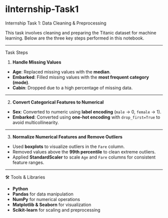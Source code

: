 # iInternship-Task1
Internship
  Task 1: Data Cleaning & Preprocessing

This task involves cleaning and preparing the Titanic dataset for machine learning. Below are the three key steps performed in this notebook.

---

  Task Steps

 1. **Handle Missing Values**
- **Age**: Replaced missing values with the **median**.
- **Embarked**: Filled missing values with the **most frequent category (mode)**.
- **Cabin**: Dropped due to a high percentage of missing data.

---

 2. **Convert Categorical Features to Numerical**
- **Sex**: Converted to numeric using **label encoding** (`male` → 0, `female` → 1).
- **Embarked**: Converted using **one-hot encoding** with `drop_first=True` to avoid multicollinearity.

---

 3. **Normalize Numerical Features and Remove Outliers**
- Used **boxplots** to visualize outliers in the `Fare` column.
- Removed values above the **99th percentile** to clean extreme outliers.
- Applied **StandardScaler** to scale `Age` and `Fare` columns for consistent feature ranges.

---
 🛠 Tools & Libraries

- **Python**
- **Pandas** for data manipulation
- **NumPy** for numerical operations
- **Matplotlib & Seaborn** for visualization
- **Scikit-learn** for scaling and preprocessing
